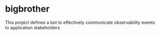 # bigbrother
This project defines a bot to effectively communicate observability events to application stakeholders
